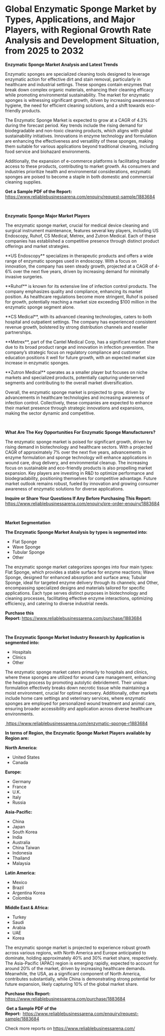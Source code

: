 <p><h1>Global Enzymatic Sponge Market by Types, Applications, and Major Players, with Regional Growth Rate Analysis and Development Situation, from 2025 to 2032</h1></p><p><strong>Enzymatic Sponge Market Analysis and Latest Trends</strong></p>
<p><p>Enzymatic sponges are specialized cleaning tools designed to leverage enzymatic action for effective dirt and stain removal, particularly in healthcare and industrial settings. These sponges contain enzymes that break down complex organic materials, enhancing their cleaning efficacy while promoting environmental sustainability. The market for enzymatic sponges is witnessing significant growth, driven by increasing awareness of hygiene, the need for efficient cleaning solutions, and a shift towards eco-friendly products. </p><p>The Enzymatic Sponge Market is expected to grow at a CAGR of 4.3% during the forecast period. Key trends include the rising demand for biodegradable and non-toxic cleaning products, which aligns with global sustainability initiatives. Innovations in enzyme technology and formulation are enhancing the effectiveness and versatility of these sponges, making them suitable for various applications beyond traditional cleaning, including food service and biohazard environments. </p><p>Additionally, the expansion of e-commerce platforms is facilitating broader access to these products, contributing to market growth. As consumers and industries prioritize health and environmental considerations, enzymatic sponges are poised to become a staple in both domestic and commercial cleaning supplies.</p></p>
<p><strong>Get a Sample PDF of the Report:&nbsp;</strong> <a href="https://www.reliablebusinessarena.com/enquiry/request-sample/1883684?utm_campaign=2936&utm_medium=2&utm_source=Github&utm_content=ia&utm_term=04032025&utm_id=enzymatic-sponge">https://www.reliablebusinessarena.com/enquiry/request-sample/1883684</a></p>
<p>&nbsp;</p>
<p><strong>Enzymatic Sponge Major Market Players</strong></p>
<p><p>The enzymatic sponge market, crucial for medical device cleaning and surgical instrument maintenance, features several key players, including US Endoscopy, Ruhof, CS Medical, Metrex, and Zutron Medical. Each of these companies has established a competitive presence through distinct product offerings and market strategies.</p><p>**US Endoscopy** specializes in therapeutic products and offers a wide range of enzymatic sponges used in endoscopy. With a focus on innovation, the company has seen steady growth, projected at a CAGR of 4-6% over the next five years, driven by increasing demand for minimally invasive surgeries.</p><p>**Ruhof** is known for its extensive line of infection control products. The company emphasizes quality and compliance, enhancing its market position. As healthcare regulations become more stringent, Ruhof is poised for growth, potentially reaching a market size exceeding $100 million in the enzymatic sponge segment alone.</p><p>**CS Medical**, with its advanced cleaning technologies, caters to both hospital and outpatient settings. The company has experienced consistent revenue growth, bolstered by strong distribution channels and reseller partnerships.</p><p>**Metrex**, part of the Cantel Medical Corp, has a significant market share due to its broad product range and innovation in infection prevention. The company’s strategic focus on regulatory compliance and customer education positions it well for future growth, with an expected market size increase in enzymatic sponges.</p><p>**Zutron Medical** operates as a smaller player but focuses on niche markets and specialized products, potentially capturing underserved segments and contributing to the overall market diversification.</p><p>Overall, the enzymatic sponge market is projected to grow, driven by advancements in healthcare technologies and increasing awareness of infection control. Collectively, these companies are expected to enhance their market presence through strategic innovations and expansions, making the sector dynamic and competitive.</p></p>
<p>&nbsp;</p>
<p><strong>What Are The Key Opportunities For Enzymatic Sponge Manufacturers?</strong></p>
<p><p>The enzymatic sponge market is poised for significant growth, driven by rising demand in biotechnology and healthcare sectors. With a projected CAGR of approximately 7% over the next five years, advancements in enzyme formulation and sponge technology will enhance applications in wound care, drug delivery, and environmental cleanup. The increasing focus on sustainable and eco-friendly products is also propelling market expansion. Key players are investing in R&D to optimize performance and biodegradability, positioning themselves for competitive advantage. Future market outlook remains robust, fueled by innovation and growing consumer awareness of enzymatic solutions for diverse applications.</p></p>
<p><strong>Inquire or Share Your Questions If Any Before Purchasing This Report:</strong> <a href="https://www.reliablebusinessarena.com/enquiry/pre-order-enquiry/1883684?utm_campaign=2936&utm_medium=2&utm_source=Github&utm_content=ia&utm_term=04032025&utm_id=enzymatic-sponge">https://www.reliablebusinessarena.com/enquiry/pre-order-enquiry/1883684</a></p>
<p>&nbsp;</p>
<p><strong>Market Segmentation</strong></p>
<p><strong>The Enzymatic Sponge Market Analysis by types is segmented into:</strong></p>
<p><ul><li>Flat Sponge</li><li>Wave Sponge</li><li>Tubular Sponge</li><li>Other</li></ul></p>
<p><p>The enzymatic sponge market categorizes sponges into four main types: Flat Sponge, which provides a stable surface for enzyme reactions; Wave Sponge, designed for enhanced absorption and surface area; Tubular Sponge, ideal for targeted enzyme delivery through its channels; and Other, encompassing specialized designs and materials tailored for specific applications. Each type serves distinct purposes in biotechnology and cleaning processes, facilitating effective enzyme interactions, optimizing efficiency, and catering to diverse industrial needs.</p></p>
<p><strong>Purchase this Report:&nbsp;</strong><a href="https://www.reliablebusinessarena.com/purchase/1883684?utm_campaign=2936&utm_medium=2&utm_source=Github&utm_content=ia&utm_term=04032025&utm_id=enzymatic-sponge">https://www.reliablebusinessarena.com/purchase/1883684</a></p>
<p>&nbsp;</p>
<p><strong>The Enzymatic Sponge Market Industry Research by Application is segmented into:</strong></p>
<p><ul><li>Hospitals</li><li>Clinics</li><li>Other</li></ul></p>
<p><p>The enzymatic sponge market caters primarily to hospitals and clinics, where these sponges are utilized for wound care management, enhancing the healing process by promoting autolytic debridement. Their unique formulation effectively breaks down necrotic tissue while maintaining a moist environment, crucial for optimal recovery. Additionally, other markets include home care settings and veterinary services, where enzymatic sponges are employed for personalized wound treatment and animal care, ensuring broader accessibility and application across diverse healthcare environments.</p></p>
<p><a href="https://www.reliablebusinessarena.com/enzymatic-sponge-r1883684?utm_campaign=2936&utm_medium=2&utm_source=Github&utm_content=ia&utm_term=04032025&utm_id=enzymatic-sponge">&nbsp;https://www.reliablebusinessarena.com/enzymatic-sponge-r1883684</a></p>
<p><strong>In terms of Region, the Enzymatic Sponge Market Players available by Region are:</strong></p>
<p>
    <p> <strong> North America: </strong>
        <ul>
            <li>United States</li>
            <li>Canada</li>
        </ul>
        </p> 
    <p> <strong> Europe: </strong>
        <ul>
            <li>Germany</li>
            <li>France</li>
            <li>U.K.</li>
            <li>Italy</li>
            <li>Russia</li>
        </ul>
        </p> 
    <p> <strong> Asia-Pacific: </strong>
        <ul>
            <li>China</li>
            <li>Japan</li>
            <li>South Korea</li>
            <li>India</li>
            <li>Australia</li>
            <li>China Taiwan</li>
            <li>Indonesia</li>
            <li>Thailand</li>
            <li>Malaysia</li>
        </ul>
        </p> 
    <p> <strong> Latin America: </strong>
        <ul>
            <li>Mexico</li>
            <li>Brazil</li>
            <li>Argentina Korea</li>
            <li>Colombia</li>
        </ul>
        </p> 
    <p> <strong> Middle East & Africa: </strong>
        <ul>
            <li>Turkey</li>
            <li>Saudi</li>
            <li>Arabia</li>
            <li>UAE</li>
            <li>Korea</li>
        </ul>
    </p>
    </p>
<p><p>The enzymatic sponge market is projected to experience robust growth across various regions, with North America and Europe anticipated to dominate, holding approximately 40% and 30% market share, respectively. The Asia-Pacific (APAC) region is emerging rapidly, expected to account for around 20% of the market, driven by increasing healthcare demands. Meanwhile, the USA, as a significant component of North America, contributes substantially, while China is demonstrating strong potential for future expansion, likely capturing 10% of the global market share.</p></p>
<p><strong>Purchase this Report: </strong><a href="https://www.reliablebusinessarena.com/purchase/1883684?utm_campaign=2936&utm_medium=2&utm_source=Github&utm_content=ia&utm_term=04032025&utm_id=enzymatic-sponge">https://www.reliablebusinessarena.com/purchase/1883684</a></p>
<p>&nbsp;<strong>Get a Sample PDF of the Report:&nbsp;&nbsp;</strong><a href="https://www.reliablebusinessarena.com/enquiry/request-sample/1883684?utm_campaign=2936&utm_medium=2&utm_source=Github&utm_content=ia&utm_term=04032025&utm_id=enzymatic-sponge">https://www.reliablebusinessarena.com/enquiry/request-sample/1883684</a></p>
<p><strong></strong></p>
<p>Check more reports on <a href="https://www.reliablebusinessarena.com/?utm_campaign=2936&utm_medium=2&utm_source=Github&utm_content=ia&utm_term=04032025&utm_id=enzymatic-sponge">https://www.reliablebusinessarena.com/</a></p>